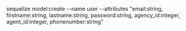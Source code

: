 



sequelize model:create --name user --attributes "email:string, firstname:string, lastname:string, password:string, agency_id:integer, agent_id:integer, phonenumber:string"

